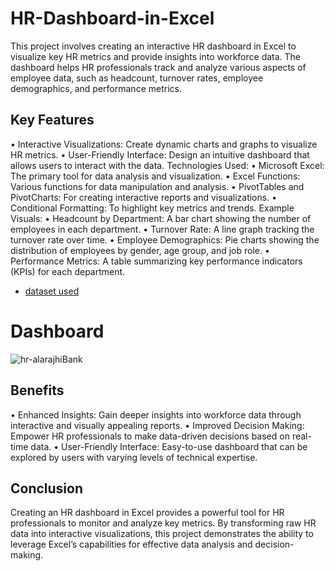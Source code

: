 # HR-Dashboard-in-Excel
This project involves creating an interactive HR dashboard in Excel to visualize key HR metrics and provide insights into workforce data. The dashboard helps HR professionals track and analyze various aspects of employee data, such as headcount, turnover rates, employee demographics, and performance metrics.
## Key Features
•	Interactive Visualizations: Create dynamic charts and graphs to visualize HR metrics.
•	User-Friendly Interface: Design an intuitive dashboard that allows users to interact with the data.
Technologies Used:
•	Microsoft Excel: The primary tool for data analysis and visualization.
•	Excel Functions: Various functions for data manipulation and analysis.
•	PivotTables and PivotCharts: For creating interactive reports and visualizations.
•	Conditional Formatting: To highlight key metrics and trends.
Example Visuals:
•	Headcount by Department: A bar chart showing the number of employees in each department.
•	Turnover Rate: A line graph tracking the turnover rate over time.
•	Employee Demographics: Pie charts showing the distribution of employees by gender, age group, and job role.
•	Performance Metrics: A table summarizing key performance indicators (KPIs) for each department.
- <a href="https://github.com/LUJAINALALAWI/HR-Dashboard-in-Excel/blob/main/Al.Rajhy.Bank_HR.xlsm">dataset used</a>
# Dashboard
![hr-alarajhiBank](https://github.com/user-attachments/assets/ae1c922e-9d3d-4eb1-a413-a3ecc2a4f111)

## Benefits
•	Enhanced Insights: Gain deeper insights into workforce data through interactive and visually appealing reports.
•	Improved Decision Making: Empower HR professionals to make data-driven decisions based on real-time data.
•	User-Friendly Interface: Easy-to-use dashboard that can be explored by users with varying levels of technical expertise.
## Conclusion
Creating an HR dashboard in Excel provides a powerful tool for HR professionals to monitor and analyze key metrics. By transforming raw HR data into interactive visualizations, this project demonstrates the ability to leverage Excel’s capabilities for effective data analysis and decision-making.
